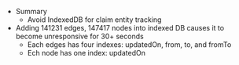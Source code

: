 - Summary
  - Avoid IndexedDB for claim entity tracking
- Adding 141231 edges, 147417 nodes into indexed DB causes it to become unresponsive for 30+ seconds
  - Each edges has four indexes: updatedOn, from, to, and fromTo
  - Ech node has one index: updatedOn
